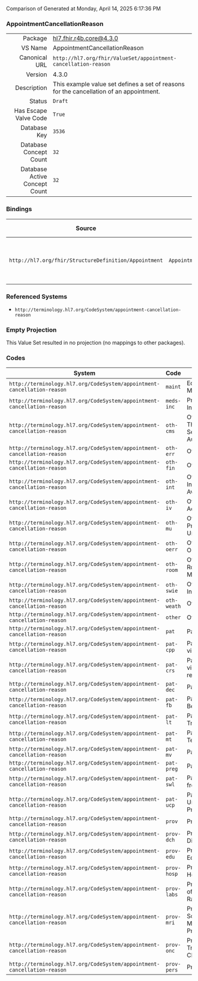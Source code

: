 Comparison of 
Generated at Monday, April 14, 2025 6:17:36 PM

### AppointmentCancellationReason

|      |     |
| ---: | --- |
| Package | hl7.fhir.r4b.core@4.3.0 |
| VS Name | AppointmentCancellationReason |
| Canonical URL | `http://hl7.org/fhir/ValueSet/appointment-cancellation-reason` |
| Version | 4.3.0 |
| Description | This example value set defines a set of reasons for the cancellation of an appointment. |
| Status | `Draft` |
| Has Escape Valve Code | `True` |
| Database Key | `3536` |
| Database Concept Count | `32` |
| Database Active Concept Count | `32` |
### Bindings

| Source | Element | Binding | Strength | Element Short |
| ------ | ------- | ------- | -------- | ------------- |
| `http://hl7.org/fhir/StructureDefinition/Appointment` | `Appointment.cancelationReason` | `http://hl7.org/fhir/ValueSet/appointment-cancellation-reason` | `Example` | The coded reason for the appointment being cancelled |

### Referenced Systems

* `http://terminology.hl7.org/CodeSystem/appointment-cancellation-reason`
### Empty Projection

This Value Set resulted in no projection (no mappings to other packages).

### Codes

| System | Code | Display |
| ------ | ---- | ------- |
| `http://terminology.hl7.org/CodeSystem/appointment-cancellation-reason` | `maint` | Equipment Maintenance/Repair |
| `http://terminology.hl7.org/CodeSystem/appointment-cancellation-reason` | `meds-inc` | Prep/Med Incomplete |
| `http://terminology.hl7.org/CodeSystem/appointment-cancellation-reason` | `oth-cms` | Other: CMS Therapy Cap Service Not Authorized |
| `http://terminology.hl7.org/CodeSystem/appointment-cancellation-reason` | `oth-err` | Other: Error |
| `http://terminology.hl7.org/CodeSystem/appointment-cancellation-reason` | `oth-fin` | Other: Financial |
| `http://terminology.hl7.org/CodeSystem/appointment-cancellation-reason` | `oth-int` | Other: No Interpreter Available |
| `http://terminology.hl7.org/CodeSystem/appointment-cancellation-reason` | `oth-iv` | Other: Improper IV Access/Infiltrate IV |
| `http://terminology.hl7.org/CodeSystem/appointment-cancellation-reason` | `oth-mu` | Other: Prep/Med/Results Unavailable |
| `http://terminology.hl7.org/CodeSystem/appointment-cancellation-reason` | `oth-oerr` | Other: Schedule Order Error |
| `http://terminology.hl7.org/CodeSystem/appointment-cancellation-reason` | `oth-room` | Other: Room/Resource Maintenance |
| `http://terminology.hl7.org/CodeSystem/appointment-cancellation-reason` | `oth-swie` | Other: Silent Walk In Error |
| `http://terminology.hl7.org/CodeSystem/appointment-cancellation-reason` | `oth-weath` | Other: Weather |
| `http://terminology.hl7.org/CodeSystem/appointment-cancellation-reason` | `other` | Other |
| `http://terminology.hl7.org/CodeSystem/appointment-cancellation-reason` | `pat` | Patient |
| `http://terminology.hl7.org/CodeSystem/appointment-cancellation-reason` | `pat-cpp` | Patient: Canceled via Patient Portal |
| `http://terminology.hl7.org/CodeSystem/appointment-cancellation-reason` | `pat-crs` | Patient: Canceled via automated reminder system |
| `http://terminology.hl7.org/CodeSystem/appointment-cancellation-reason` | `pat-dec` | Patient: Deceased |
| `http://terminology.hl7.org/CodeSystem/appointment-cancellation-reason` | `pat-fb` | Patient: Feeling Better |
| `http://terminology.hl7.org/CodeSystem/appointment-cancellation-reason` | `pat-lt` | Patient: Lack of Transportation |
| `http://terminology.hl7.org/CodeSystem/appointment-cancellation-reason` | `pat-mt` | Patient: Member Terminated |
| `http://terminology.hl7.org/CodeSystem/appointment-cancellation-reason` | `pat-mv` | Patient: Moved |
| `http://terminology.hl7.org/CodeSystem/appointment-cancellation-reason` | `pat-preg` | Patient: Pregnant |
| `http://terminology.hl7.org/CodeSystem/appointment-cancellation-reason` | `pat-swl` | Patient: Scheduled from Wait List |
| `http://terminology.hl7.org/CodeSystem/appointment-cancellation-reason` | `pat-ucp` | Patient: Unhappy/Changed Provider |
| `http://terminology.hl7.org/CodeSystem/appointment-cancellation-reason` | `prov` | Provider |
| `http://terminology.hl7.org/CodeSystem/appointment-cancellation-reason` | `prov-dch` | Provider: Discharged |
| `http://terminology.hl7.org/CodeSystem/appointment-cancellation-reason` | `prov-edu` | Provider: Edu/Meeting |
| `http://terminology.hl7.org/CodeSystem/appointment-cancellation-reason` | `prov-hosp` | Provider: Hospitalized |
| `http://terminology.hl7.org/CodeSystem/appointment-cancellation-reason` | `prov-labs` | Provider: Labs Out of Acceptable Range |
| `http://terminology.hl7.org/CodeSystem/appointment-cancellation-reason` | `prov-mri` | Provider: MRI Screening Form Marked Do Not Proceed |
| `http://terminology.hl7.org/CodeSystem/appointment-cancellation-reason` | `prov-onc` | Provider: Oncology Treatment Plan Changes |
| `http://terminology.hl7.org/CodeSystem/appointment-cancellation-reason` | `prov-pers` | Provider: Personal |
